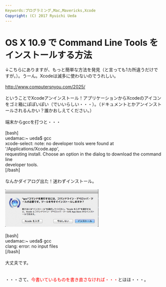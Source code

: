 ```yaml
---
Keywords:プログラミング,Mac,Mavericks,Xcode
Copyright: (C) 2017 Ryuichi Ueda
---
```

# OS X 10.9 で Command Line Tools をインストールする方法
↓こちらにありますが、もっと簡単な方法を発見（と言っても1カ所違うだけですが。）。うーん。Xcodeは滅多に使わないのでうれしい。<br />
<br />
<a href="http://www.computersnyou.com/2025/" target="_blank">http://www.computersnyou.com/2025/</a><br />
<br />
ということでXcodeアンインストール！アプリケーションからXcodeのアイコンをゴミ箱にぽぽいぽい（でいいらしい・・・）。（ドキュメントとかアンインストールされるんかい？誰かおしえてください。）<br />
<br />
端末からgccを打つと・・・<br />
<br />
[bash]<br />
uedamac:~ ueda$ gcc<br />
xcode-select: note: no developer tools were found at '/Applications/Xcode.app', <br />
requesting install. Choose an option in the dialog to download the command line <br />
developer tools.<br />
[/bash]<br />
<br />
なんかダイアログ出た！迷わずインストール。<br />
<br />
<a href="スクリーンショット-2013-10-27-12.16.18.png"><img src="スクリーンショット-2013-10-27-12.16.18-300x120.png" alt="スクリーンショット 2013-10-27 12.16.18" width="300" height="120" class="aligncenter size-medium wp-image-1372" /></a><br />
<br />
[bash]<br />
uedamac:~ ueda$ gcc<br />
clang: error: no input files<br />
[/bash]<br />
<br />
大丈夫です。<br />
<br />
<br />
・・・さて、<span style="color:red">今書いているものを書き直さなければ・・・</span>とほほ・・・。

